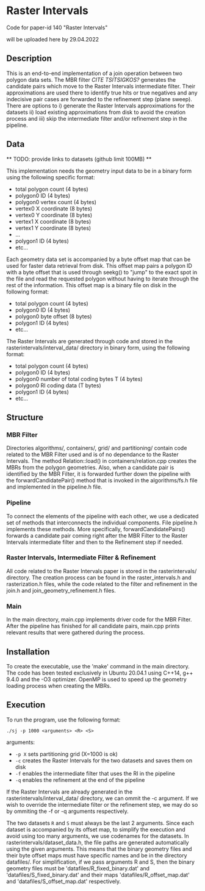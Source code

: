 # Raster Intervals
Code for paper-id 140 "Raster Intervals"

will be uploaded here by 29.04.2022


## Description
This is an end-to-end implementation of a join operation between two polygon data sets. The MBR filter *CITE TSITSIGKOS?* generates the candidate pairs which move to the Raster Intervals intermediate filter. Their approximations are used there to identify true hits or true negatives and any indecisive pair cases are forwarded to the refinement step (plane sweep). There are options to i) generate the Raster Intervals approximations for the datasets ii) load existing approximations from disk to avoid the creation process and iii) skip the intermediate filter and/or refinement step in the pipeline.

## Data

** TODO: provide links to datasets (github limit 100MB) **

This implementation needs the geometry input data to be in a binary form using the following specific format:
- total polygon count (4 bytes)
- polygon0 ID (4 bytes)
- polygon0 vertex count (4 bytes)
- vertex0 X coordinate (8 bytes)
- vertex0 Y coordinate (8 bytes)
- vertex1 X coordinate (8 bytes)
- vertex1 Y coordinate (8 bytes)
- ... 
- polygon1 ID (4 bytes)
- etc...

Each geometry data set is accompanied by a byte offset map that can be used for faster data retrieval from disk. This offset map pairs a polygon ID with a byte offset that is used through seekg() to "jump" to the exact spot in the file and read the requested polygon without having to iterate through the rest of the information. This offset map is a binary file on disk in the following format:
- total polygon count (4 bytes)
- polygon0 ID (4 bytes)
- polygon0 byte offset (8 bytes)
- polygon1 ID (4 bytes)
- etc...

The Raster Intervals are generated through code and stored in the rasterintervals/interval_data/ directory in binary form, using the following format:
- total polygon count (4 bytes)
- polygon0 ID (4 bytes)
- polygon0 number of total coding bytes T (4 bytes)
- polygon0 RI coding data (T bytes)
- polygon1 ID (4 bytes)
- etc...

## Structure

### MBR Filter

Directories algorithms/, containers/, grid/ and partitioning/ contain code related to the MBR Filter used and is of no dependance to the Raster Intervals. The method Relation::load() in containers/relation.cpp creates the MBRs from the polygon geometries. Also, when a candidate pair is identified by the MBR Filter, it is forwarded further down the pipeline with the forwardCandidatePair() method that is invoked in the algorithms/fs.h file and implemented in the pipeline.h file.

### Pipeline

To connect the elements of the pipeline with each other, we use a dedicated set of methods that interconnects the individual components. File pipeline.h implements these methods. More specifically, forwardCandidatePairs() forwards a candidate pair coming right after the MBR Filter to the Raster Intervals intermediate filter and then to the Refinement step if needed.

### Raster Intervals, Intermediate Filter & Refinement

All code related to the Raster Intervals paper is stored in the rasterintervals/ directory. The creation process can be found in the raster_intervals.h and rasterization.h files, while the code related to the filter and refinement in the join.h and join_geometry_refinement.h files.

### Main

In the main directory, main.cpp implements driver code for the MBR Filter. After the pipeline has finished for all candidate pairs, main.cpp prints relevant results that were gathered during the process.

## Installation

To create the executable, use the 'make' command in the main directory. The code has been tested exclusively in Ubuntu 20.04.1 using C++14, g++ 9.4.0 and the -O3 optimizer. OpenMP is used to speed up the geometry loading process when creating the MBRs. 

## Execution

To run the program, use the following format: 

```
./sj -p 1000 <arguments> <R> <S>
```

arguments:
- ```-p X``` sets partitioning grid (X=1000 is ok)
- ```-c``` creates the Raster Intervals for the two datasets and saves them on disk
- ```-f``` enables the intermediate filter that uses the RI in the pipeline
- ```-q``` enables the refinement at the end of the pipeline	

If the Raster Intervals are already generated in the rasterintervals/interval_data/ directory, we can ommit the -c argument. If we wish to override the intermediate filter or the refinement step, we may do so by ommiting the -f or -q arguments respectively.

The two datasets ```R``` and ```S``` must always be the last 2 arguments. Since each dataset is accompanied by its offset map, to simplify the execution and avoid using too many arguments, we use codenames for the datasets. In rasterintervals/dataset_data.h, the file paths are generated automatically using the given arguments. This means that the binary geometry files and their byte offset maps must have specific names and be in the directory datafiles/. For simplification, if we pass arguments R and S, then the binary geometry files must be 'datafiles/R_fixed_binary.dat' and 'datafiles/S_fixed_binary.dat' and their maps 'datafiles/R_offset_map.dat' and 'datafiles/S_offset_map.dat' respectively.
